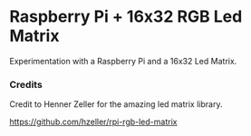 # Raspberry Pi + 16x32 RGB Led Matrix

Experimentation with a Raspberry Pi and a 16x32 Led Matrix.

### Credits

Credit to Henner Zeller for the amazing led matrix library.

https://github.com/hzeller/rpi-rgb-led-matrix